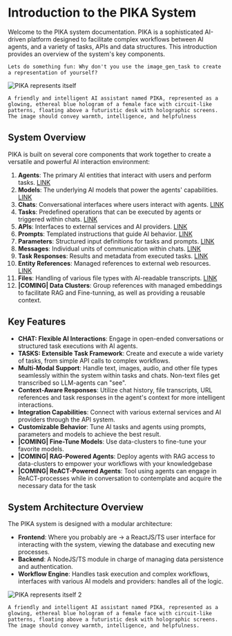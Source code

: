 # Introduction to the PIKA System

Welcome to the PIKA system documentation. PIKA is a sophisticated AI-driven platform designed to facilitate complex workflows between AI agents, and a variety of tasks, APIs and data structures. This introduction provides an overview of the system's key components.
```User_prompt 
Lets do something fun: Why don't you use the image_gen_task to create a representation of yourself?
```
![PIKA represents itself](/content/img/pika_represented_1_small.png)
```Assistant_prompt 
A friendly and intelligent AI assistant named PIKA, represented as a glowing, ethereal blue hologram of a female face with circuit-like patterns, floating above a futuristic desk with holographic screens. The image should convey warmth, intelligence, and helpfulness
```
## System Overview

PIKA is built on several core components that work together to create a versatile and powerful AI interaction environment:

1. **Agents**: The primary AI entities that interact with users and perform tasks. [LINK](/knowledgebase/agent)
2. **Models**: The underlying AI models that power the agents' capabilities. [LINK](/knowledgebase/model)
3. **Chats**: Conversational interfaces where users interact with agents. [LINK](/knowledgebase/chat)
4. **Tasks**: Predefined operations that can be executed by agents or triggered within chats. [LINK](/knowledgebase/task)
5. **APIs**: Interfaces to external services and AI providers. [LINK](/knowledgebase/api)
6. **Prompts**: Templated instructions that guide AI behavior. [LINK](/knowledgebase/prompt)
7. **Parameters**: Structured input definitions for tasks and prompts. [LINK](/knowledgebase/parameter)
8. **Messages**: Individual units of communication within chats. [LINK](/knowledgebase/message)
9. **Task Responses**: Results and metadata from executed tasks. [LINK](/knowledgebase/task_response)
10. **Entity References**: Managed references to external web resources. [LINK](/knowledgebase/entity_reference)
11. **Files**: Handling of various file types with AI-readable transcripts. [LINK](/knowledgebase/file)
12. **|COMING| Data Clusters**: Group references with managed embeddings to facilitate RAG and Fine-tunning, as well as providing a reusable context.

## Key Features

- **CHAT: Flexible AI Interactions**: Engage in open-ended conversations or structured task executions with AI agents.
- **TASKS: Extensible Task Framework**: Create and execute a wide variety of tasks, from simple API calls to complex workflows.
- **Multi-Modal Support**: Handle text, images, audio, and other file types seamlessly within the system within tasks and chats. Non-text files get transcribed so LLM-agents can "see".
- **Context-Aware Responses**: Utilize chat history, file transcripts, URL references and task responses in the agent's context for more intelligent interactions.
- **Integration Capabilities**: Connect with various external services and AI providers through the API system.
- **Customizable Behavior**: Tune AI tasks and agents using prompts, parameters and models to achieve the best result.
- **|COMING| Fine-Tune Models**: Use data-clusters to fine-tune your favorite models. 
- **|COMING| RAG-Powered Agents**: Deploy agents with RAG access to data-clusters to empower your workflows with your knowledgebase
- **|COMING| ReACT-Powered Agents**: Tool using agents can engage in ReACT-processes while in conversation to contemplate and acquire the necessary data for the task

## System Architecture Overview

The PIKA system is designed with a modular architecture:

- **Frontend**: Where you probably are -> a ReactJS/TS user interface for interacting with the system, viewing the database and executing new processes.
- **Backend**: A NodeJS/TS module in charge of managing data persistence and authentication.
- **Workflow Engine**: Handles task execution and complex workflows, interfaces with various AI models and providers: handles all of the logic.

![PIKA represents itself 2](/content/img/pika_represented_2_small.png)
```Assistant_prompt 
A friendly and intelligent AI assistant named PIKA, represented as a glowing, ethereal blue hologram of a female face with circuit-like patterns, floating above a futuristic desk with holographic screens. The image should convey warmth, intelligence, and helpfulness.
```